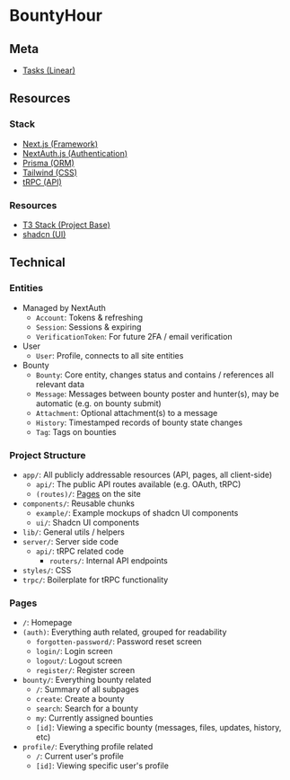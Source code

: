 # BountyHour

## Meta

- [Tasks (Linear)](https://linear.app/bountyhour/)

## Resources

### Stack

- [Next.js (Framework)](https://nextjs.org)
- [NextAuth.js (Authentication)](https://next-auth.js.org)
- [Prisma (ORM)](https://prisma.io)
- [Tailwind (CSS)](https://tailwindcss.com)
- [tRPC (API)](https://trpc.io)

### Resources

- [T3 Stack (Project Base)](https://create.t3.gg/)
- [shadcn (UI)](https://ui.shadcn.com/)

## Technical

### Entities

- Managed by NextAuth
  - `Account`: Tokens & refreshing
  - `Session`: Sessions & expiring
  - `VerificationToken`: For future 2FA / email verification
- User
  - `User`: Profile, connects to all site entities
- Bounty
  - `Bounty`: Core entity, changes status and contains / references all relevant data
  - `Message`: Messages between bounty poster and hunter(s), may be automatic (e.g. on bounty submit)
  - `Attachment`: Optional attachment(s) to a message
  - `History`: Timestamped records of bounty state changes
  - `Tag`: Tags on bounties

### Project Structure

- `app/`: All publicly addressable resources (API, pages, all client-side)
  - `api/`: The public API routes available (e.g. OAuth, tRPC)
  - `(routes)/`: [Pages](#pages) on the site
- `components/`: Reusable chunks
  - `example/`: Example mockups of shadcn UI components
  - `ui/`: Shadcn UI components
- `lib/`: General utils / helpers
- `server/`: Server side code
  - `api/`: tRPC related code
    - `routers/`: Internal API endpoints
- `styles/`: CSS
- `trpc/`: Boilerplate for tRPC functionality

### Pages

- `/`: Homepage
- `(auth)`: Everything auth related, grouped for readability
  - `forgotten-password/`: Password reset screen
  - `login/`: Login screen
  - `logout/`: Logout screen
  - `register/`: Register screen
- `bounty/`: Everything bounty related
  - `/`: Summary of all subpages
  - `create`: Create a bounty
  - `search`: Search for a bounty
  - `my`: Currently assigned bounties
  - `[id]`: Viewing a specific bounty (messages, files, updates, history, etc)
- `profile/`: Everything profile related
  - `/`: Current user's profile
  - `[id]`: Viewing specific user's profile

